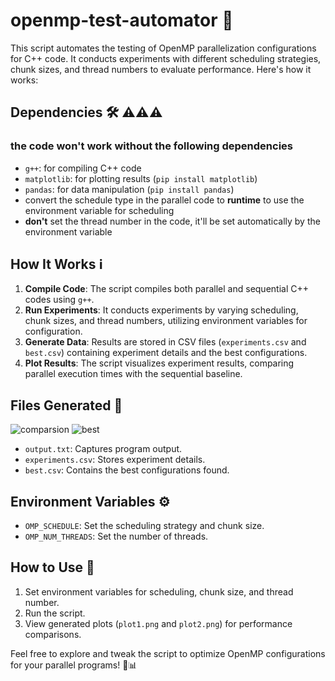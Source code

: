 # openmp-test-automator 🚀

This script automates the testing of OpenMP parallelization configurations for C++ code. It conducts experiments with different scheduling strategies, chunk sizes, and thread numbers to evaluate performance. Here's how it works:

## Dependencies 🛠️ ⚠️⚠️⚠️
### the code won't work without the following dependencies
- `g++`: for compiling C++ code
- `matplotlib`: for plotting results (`pip install matplotlib`)
- `pandas`: for data manipulation (`pip install pandas`)
- convert the schedule type in the parallel code to **runtime** to use the environment variable for scheduling
- **don't** set the thread number in the code, it'll be set automatically by the
environment variable

## How It Works ℹ️

1. **Compile Code**: The script compiles both parallel and sequential C++ codes using `g++`.
2. **Run Experiments**: It conducts experiments by varying scheduling, chunk sizes, and thread numbers, utilizing environment variables for configuration.
3. **Generate Data**: Results are stored in CSV files (`experiments.csv` and `best.csv`) containing experiment details and the best configurations.
4. **Plot Results**: The script visualizes experiment results, comparing parallel execution times with the sequential baseline.

## Files Generated 📄
![comparsion]('plot1.png')
![best]('plot2.png')
- `output.txt`: Captures program output.
- `experiments.csv`: Stores experiment details.
- `best.csv`: Contains the best configurations found.

## Environment Variables ⚙️

- `OMP_SCHEDULE`: Set the scheduling strategy and chunk size.
- `OMP_NUM_THREADS`: Set the number of threads.

## How to Use 📝

1. Set environment variables for scheduling, chunk size, and thread number.
2. Run the script.
3. View generated plots (`plot1.png` and `plot2.png`) for performance comparisons.

Feel free to explore and tweak the script to optimize OpenMP configurations for your parallel programs! 🚀📊
